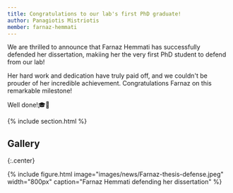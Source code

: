 ```yaml
---
title: Congratulations to our lab's first PhD graduate!
author: Panagiotis Mistriotis
member: farnaz-hemmati
---
```


We are thrilled to announce that Farnaz Hemmati has successfully defended her dissertation, makiing her the very first PhD student to defend from our lab!

Her hard work and dedication have truly paid off, and we couldn't be prouder of her incredible achievement. Congratulations Farnaz on this remarkable milestone!

Well done!🎓👏

{% include section.html %}

## Gallery

{:.center}

{%
  include figure.html
  image="images/news/Farnaz-thesis-defense.jpeg"
  width="800px"
  caption="Farnaz Hemmati defending her dissertation"
%}
